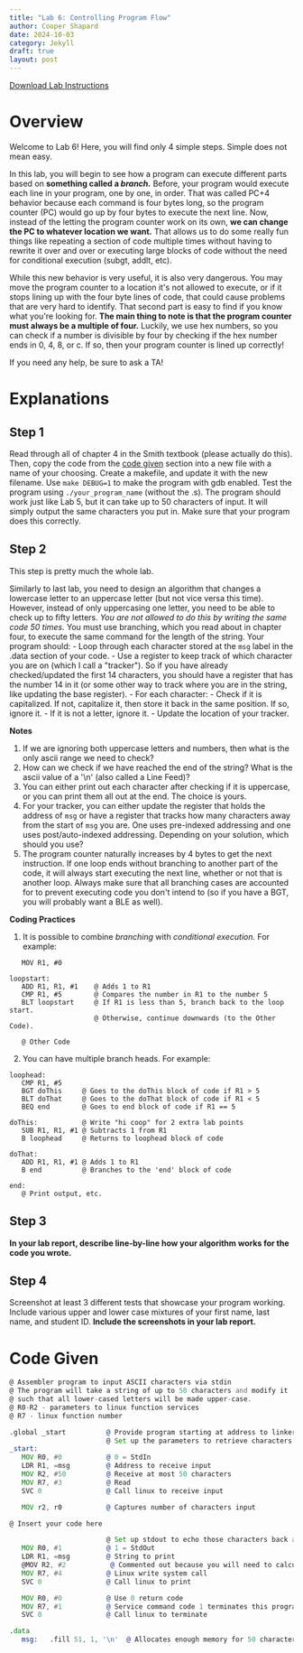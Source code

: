 ```yaml
---
title: "Lab 6: Controlling Program Flow"
author: Cooper Shapard
date: 2024-10-03
category: Jekyll
draft: true
layout: post
---
```


[Download Lab Instructions](/ECE1181/pages/Lab6/Lab6_ControllingProgramFlow.pdf)

# Overview
Welcome to Lab 6! Here, you will find only 4 simple steps. Simple does not mean easy.

In this lab, you will begin to see how a program can execute different parts based on **something called a *branch.*** Before, your program would execute each line in your program, one by one, in order. That was called PC+4 behavior because each command is four bytes long, so the program counter (PC) would go up by four bytes to execute the next line. Now, instead of the letting the program counter work on its own, **we can change the PC to whatever location we want.** That allows us to do some really fun things like repeating a section of code multiple times without having to rewrite it over and over or executing large blocks of code without the need for conditional execution (subgt, addlt, etc). 

While this new behavior is very useful, it is also very dangerous. You may move the program counter to a location it's not allowed to execute, or if it stops lining up with the four byte lines of code, that could cause problems that are very hard to identify. That second part is easy to find if you know what you're looking for. **The main thing to note is that the program counter must always be a multiple of four.** Luckily, we use hex numbers, so you can check if a number is divisible by four by checking if the hex number ends in 0, 4, 8, or c. If so, then your program counter is lined up correctly!

If you need any help, be sure to ask a TA!

# Explanations
## Step 1
Read through all of chapter 4 in the Smith textbook (please actually do this). Then, copy the code from the [code given](#code-given) section into a new file with a name of your choosing. Create a makefile, and update it with the new filename. Use `make DEBUG=1` to make the program with gdb enabled. Test the program using `./your_program_name` (without the .s). The program should work just like Lab 5, but it can take up to 50 characters of input. It will simply output the same characters you put in. Make sure that your program does this correctly.

## Step 2
This step is pretty much the whole lab.

Similarly to last lab, you need to design an algorithm that changes a lowercase letter to an uppercase letter (but not vice versa this time). However, instead of only uppercasing one letter, you need to be able to check up to fifty letters. *You are not allowed to do this by writing the same code 50 times.* You must use branching, which you read about in chapter four, to execute the same command for the length of the string. Your program should:
    - Loop through each character stored at the `msg` label in the .data section of your code.
    - Use a register to keep track of which character you are on (which I call a "tracker"). So if you have already checked/updated the first 14 characters, you should have a register that has the number 14 in it (or some other way to track where you are in the string, like updating the base register).
    - For each character:
        - Check if it is capitalized. If not, capitalize it, then store it back in the same position. If so, ignore it.
        - If it is not a letter, ignore it.
        - Update the location of your tracker.

**Notes**
1. If we are ignoring both uppercase letters and numbers, then what is the only ascii range we need to check?
2. How can we check if we have reached the end of the string? What is the ascii value of a '\n' (also called a Line Feed)?
3. You can either print out each character after checking if it is uppercase, or you can print them all out at the end. The choice is yours.
4. For your tracker, you can either update the register that holds the address of `msg` or have a register that tracks how many characters away from the start of `msg` you are. One uses pre-indexed addressing and one uses post/auto-indexed addressing. Depending on your solution, which should you use?
5. The program counter naturally increases by 4 bytes to get the next instruction. If one loop ends without branching to another part of the code, it will always start executing the next line, whether or not that is another loop. Always make sure that all branching cases are accounted for to prevent executing code you don't intend to (so if you have a BGT, you will probably want a BLE as well).

**Coding Practices**
1. It is possible to combine *branching* with *conditional execution.* For example:

```assembly
   MOV R1, #0

loopstart:
   ADD R1, R1, #1    @ Adds 1 to R1
   CMP R1, #5        @ Compares the number in R1 to the number 5
   BLT loopstart     @ If R1 is less than 5, branch back to the loop start.
                     @ Otherwise, continue downwards (to the Other Code).

   @ Other Code
```

2. You can have multiple branch heads. For example:

```assembly
loophead:
   CMP R1, #5
   BGT doThis     @ Goes to the doThis block of code if R1 > 5
   BLT doThat     @ Goes to the doThat block of code if R1 < 5
   BEQ end        @ Goes to end block of code if R1 == 5

doThis:           @ Write "hi coop" for 2 extra lab points
   SUB R1, R1, #1 @ Subtracts 1 from R1
   B loophead     @ Returns to loophead block of code

doThat:
   ADD R1, R1, #1 @ Adds 1 to R1
   B end          @ Branches to the 'end' block of code

end:
   @ Print output, etc.

```

## Step 3
**In your lab report, describe line-by-line how your algorithm works for the code you wrote.**

## Step 4
Screenshot at least 3 different tests that showcase your program working. Include various upper and lower case mixtures of your first name, last name, and student ID. **Include the screenshots in your lab report.**

# Code Given
```asm
@ Assembler program to input ASCII characters via stdin 
@ The program will take a string of up to 50 characters and modify it 
@ such that all lower-cased letters will be made upper-case. 
@ R0-R2 - parameters to linux function services 
@ R7 - linux function number 

.global _start          @ Provide program starting at address to linker 
                        @ Set up the parameters to retrieve characters and then call Linux to do it. 
_start:   
   MOV R0, #0           @ 0 = StdIn 
   LDR R1, =msg         @ Address to receive input 
   MOV R2, #50          @ Receive at most 50 characters 
   MOV R7, #3           @ Read 
   SVC 0                @ Call linux to receive input 

   MOV r2, r0           @ Captures number of characters input 

@ Insert your code here 

                        @ Set up stdout to echo those characters back and then call Linux to do it. 
   MOV R0, #1           @ 1 = StdOut 
   LDR R1, =msg         @ String to print 
   @MOV R2, #2           @ Commented out because you will need to calculate the string length 
   MOV R7, #4           @ Linux write system call 
   SVC 0                @ Call linux to print 

   MOV R0, #0           @ Use 0 return code 
   MOV R7, #1           @ Service command code 1 terminates this program 
   SVC 0                @ Call linux to terminate 

.data 
   msg:   .fill 51, 1, '\n'  @ Allocates enough memory for 50 characters 
```